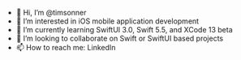 - 👋 Hi, I’m @timsonner
- 👀 I’m interested in iOS mobile application development
- 🌱 I’m currently learning SwiftUI 3.0, Swift 5.5, and XCode 13 beta
- 💞️ I’m looking to collaborate on Swift or SwiftUI based projects
- 📫 How to reach me: LinkedIn

<!---
This is the format for comments in the readme
--->
